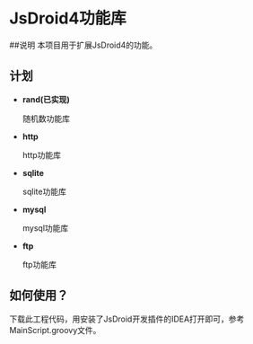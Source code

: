 # JsDroid4功能库
##说明
本项目用于扩展JsDroid4的功能。
## 计划
- **rand(已实现)**
  <p>随机数功能库</p>
- **http**
  <p>http功能库</p>
- **sqlite**
  <p>sqlite功能库</p>
- **mysql**
  <p>mysql功能库</p>
- **ftp**
  <p>ftp功能库</p>
## 如何使用？
  下载此工程代码，用安装了JsDroid开发插件的IDEA打开即可，参考MainScript.groovy文件。